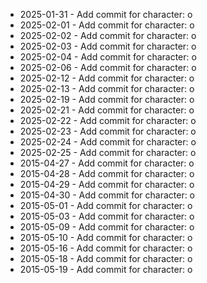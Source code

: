 - 2025-01-31 - Add commit for character: o
- 2025-02-01 - Add commit for character: o
- 2025-02-02 - Add commit for character: o
- 2025-02-03 - Add commit for character: o
- 2025-02-04 - Add commit for character: o
- 2025-02-06 - Add commit for character: o
- 2025-02-12 - Add commit for character: o
- 2025-02-13 - Add commit for character: o
- 2025-02-19 - Add commit for character: o
- 2025-02-21 - Add commit for character: o
- 2025-02-22 - Add commit for character: o
- 2025-02-23 - Add commit for character: o
- 2025-02-24 - Add commit for character: o
- 2025-02-25 - Add commit for character: o
- 2015-04-27 - Add commit for character: o
- 2015-04-28 - Add commit for character: o
- 2015-04-29 - Add commit for character: o
- 2015-04-30 - Add commit for character: o
- 2015-05-01 - Add commit for character: o
- 2015-05-03 - Add commit for character: o
- 2015-05-09 - Add commit for character: o
- 2015-05-10 - Add commit for character: o
- 2015-05-16 - Add commit for character: o
- 2015-05-18 - Add commit for character: o
- 2015-05-19 - Add commit for character: o
